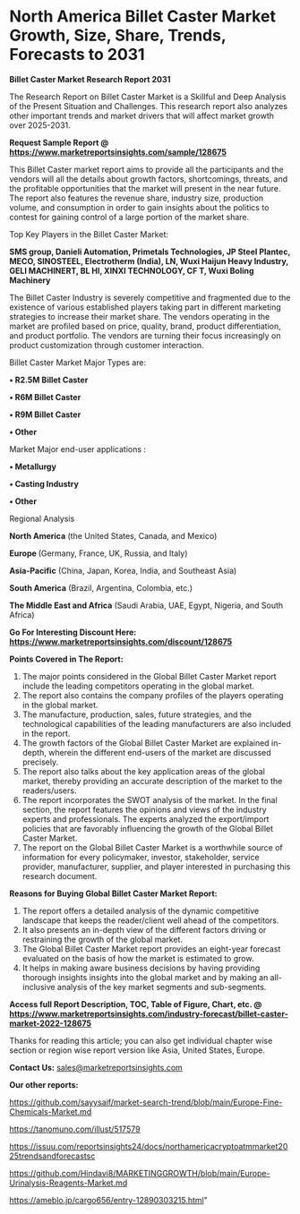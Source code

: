 # North America Billet Caster Market Growth, Size, Share, Trends, Forecasts to 2031

<strong>Billet Caster Market Research Report 2031</strong>

The Research Report on Billet Caster Market is a Skillful and Deep Analysis of the Present Situation and Challenges. This research report also analyzes other important trends and market drivers that will affect market growth over 2025-2031.

<strong>Request Sample Report @ <a href=https://www.marketreportsinsights.com/sample/128675>https://www.marketreportsinsights.com/sample/128675</a></strong>

This Billet Caster market report aims to provide all the participants and the vendors will all the details about growth factors, shortcomings, threats, and the profitable opportunities that the market will present in the near future. The report also features the revenue share, industry size, production volume, and consumption in order to gain insights about the politics to contest for gaining control of a large portion of the market share.

Top Key Players in the Billet Caster Market:

<strong>SMS group, Danieli Automation, Primetals Technologies, JP Steel Plantec, MECO, SINOSTEEL, Electrotherm (India), LN, Wuxi Haijun Heavy Industry, GELI MACHINERT, BL HI, XINXI TECHNOLOGY, CF T, Wuxi Boling Machinery</strong>

The Billet Caster Industry is severely competitive and fragmented due to the existence of various established players taking part in different marketing strategies to increase their market share. The vendors operating in the market are profiled based on price, quality, brand, product differentiation, and product portfolio. The vendors are turning their focus increasingly on product customization through customer interaction.

Billet Caster Market Major Types are:

<strong>• R2.5M Billet Caster

• R6M Billet Caster

• R9M Billet Caster

• Other</strong>

Market Major end-user applications :

<strong>• Metallurgy

• Casting Industry

• Other</strong>

Regional Analysis

</u><strong><b>North America</b></strong> (the United States, Canada, and Mexico)

<strong><b>Europe </b></strong>(Germany, France, UK, Russia, and Italy)

<strong><b>Asia-Pacific</b></strong> (China, Japan, Korea, India, and Southeast Asia)

<strong><b>South America</b></strong> (Brazil, Argentina, Colombia, etc.)

<strong><b>The Middle East and Africa</b></strong> (Saudi Arabia, UAE, Egypt, Nigeria, and South Africa)

<strong>Go For Interesting Discount Here: <a href=https://www.marketreportsinsights.com/discount/128675>https://www.marketreportsinsights.com/discount/128675</a></strong>

<strong>Points Covered in The Report:</strong>
<ol>
  <li>The major points considered in the Global Billet Caster Market report include the leading competitors operating in the global market.</li>
  <li>The report also contains the company profiles of the players operating in the global market.</li>
  <li>The manufacture, production, sales, future strategies, and the technological capabilities of the leading manufacturers are also included in the report.</li>
  <li>The growth factors of the Global Billet Caster Market are explained in-depth, wherein the different end-users of the market are discussed precisely.</li>
  <li>The report also talks about the key application areas of the global market, thereby providing an accurate description of the market to the readers/users.</li>
  <li>The report incorporates the SWOT analysis of the market. In the final section, the report features the opinions and views of the industry experts and professionals. The experts analyzed the export/import policies that are favorably influencing the growth of the Global Billet Caster Market.</li>
  <li>The report on the Global Billet Caster Market is a worthwhile source of information for every policymaker, investor, stakeholder, service provider, manufacturer, supplier, and player interested in purchasing this research document.</li>
</ol>
<strong>Reasons for Buying Global Billet Caster Market Report:</strong>

<ol>
  <li>The report offers a detailed analysis of the dynamic competitive landscape that keeps the reader/client well ahead of the competitors.</li>
  <li>It also presents an in-depth view of the different factors driving or restraining the growth of the global market.</li>
  <li>The Global Billet Caster Market report provides an eight-year forecast evaluated on the basis of how the market is estimated to grow.</li>
  <li>It helps in making aware business decisions by having providing thorough insights insights into the global market and by making an all-inclusive analysis of the key market segments and sub-segments.</li>
</ol>
<strong>Access full Report Description, TOC, Table of Figure, Chart, etc. @ <a href=https://www.marketreportsinsights.com/industry-forecast/billet-caster-market-2022-128675>https://www.marketreportsinsights.com/industry-forecast/billet-caster-market-2022-128675</a></strong>


Thanks for reading this article; you can also get individual chapter wise section or region wise report version like Asia, United States, Europe.

<strong>Contact Us:</strong>
sales@marketreportsinsights.com

<strong>Our other reports:</strong>

<a href=https://github.com/sayysaif/market-search-trend/blob/main/Europe-Fine-Chemicals-Market.md>https://github.com/sayysaif/market-search-trend/blob/main/Europe-Fine-Chemicals-Market.md</a>

<a href=https://tanomuno.com/illust/517579>https://tanomuno.com/illust/517579</a>

<a href=https://issuu.com/reportsinsights24/docs/northamericacryptoatmmarket2025trendsandforecastsc>https://issuu.com/reportsinsights24/docs/northamericacryptoatmmarket2025trendsandforecastsc</a>

<a href=https://github.com/Hindavi8/MARKETINGGROWTH/blob/main/Europe-Urinalysis-Reagents-Market.md>https://github.com/Hindavi8/MARKETINGGROWTH/blob/main/Europe-Urinalysis-Reagents-Market.md</a>

<a href=https://ameblo.jp/cargo656/entry-12890303215.html>https://ameblo.jp/cargo656/entry-12890303215.html</a>"
